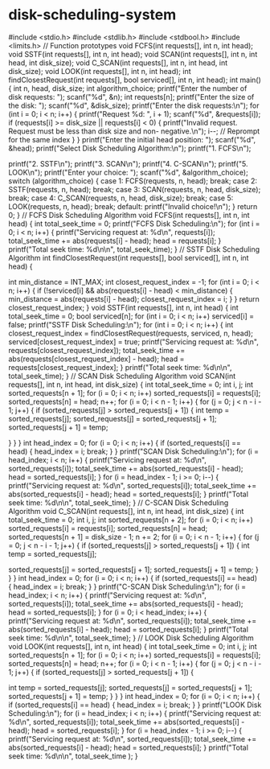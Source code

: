 # disk-scheduling-system
#include <stdio.h> 
#include <stdlib.h> 
#include <stdbool.h>
#include <limits.h>
// Function prototypes
void FCFS(int requests[], int n, int head); void SSTF(int requests[], int n, int head);
void SCAN(int requests[], int n, int head, int disk_size); void C_SCAN(int requests[], int n, int head, int disk_size); void LOOK(int requests[], int n, int head);
int findClosestRequest(int requests[], bool serviced[], int n, int head); int main() {
int n, head, disk_size;
int algorithm_choice;
printf("Enter the number of disk requests: "); scanf("%d", &n);
int requests[n];
printf("Enter the size of the disk: "); scanf("%d", &disk_size);
printf("Enter the disk requests:\n"); for (int i = 0; i < n; i++) {
printf("Request %d: ", i + 1); scanf("%d", &requests[i]);
if (requests[i] >= disk_size || requests[i] < 0) {
printf("Invalid request. Request must be less than disk size and non- negative.\n");
i--; // Reprompt for the same index
}
}
printf("Enter the initial head position: "); scanf("%d", &head);
printf("Select Disk Scheduling Algorithm:\n"); printf("1. FCFS\n");
 
printf("2. SSTF\n");
printf("3. SCAN\n");
printf("4. C-SCAN\n");
printf("5. LOOK\n"); printf("Enter your choice: "); scanf("%d", &algorithm_choice);
switch (algorithm_choice) { case 1:
FCFS(requests, n, head); break;
case 2:
SSTF(requests, n, head); break;
case 3:
SCAN(requests, n, head, disk_size); break;
case 4:
C_SCAN(requests, n, head, disk_size); break;
case 5:
LOOK(requests, n, head); break;
default:
printf("Invalid choice!\n");
}
return 0;
}
// FCFS Disk Scheduling Algorithm
void FCFS(int requests[], int n, int head) { int total_seek_time = 0;
printf("FCFS Disk Scheduling:\n"); for (int i = 0; i < n; i++) {
printf("Servicing request at: %d\n", requests[i]); total_seek_time += abs(requests[i] - head); head = requests[i];
}
printf("Total seek time: %d\n\n", total_seek_time);
}
// SSTF Disk Scheduling Algorithm
int findClosestRequest(int requests[], bool serviced[], int n, int head) {
 
int min_distance = INT_MAX; int closest_request_index = -1; for (int i = 0; i < n; i++) {
if (!serviced[i] && abs(requests[i] - head) < min_distance) { min_distance = abs(requests[i] - head); closest_request_index = i;
}
}
return closest_request_index;
}
void SSTF(int requests[], int n, int head) { int total_seek_time = 0;
bool serviced[n];
for (int i = 0; i < n; i++) serviced[i] = false;
printf("SSTF Disk Scheduling:\n"); for (int i = 0; i < n; i++) {
int closest_request_index = findClosestRequest(requests, serviced, n, head);
serviced[closest_request_index] = true;
printf("Servicing request at: %d\n", requests[closest_request_index]); total_seek_time += abs(requests[closest_request_index] - head); head = requests[closest_request_index];
}
printf("Total seek time: %d\n\n", total_seek_time);
}
// SCAN Disk Scheduling Algorithm
void SCAN(int requests[], int n, int head, int disk_size) { int total_seek_time = 0;
int i, j;
int sorted_requests[n + 1];
for (i = 0; i < n; i++) sorted_requests[i] = requests[i]; sorted_requests[n] = head;
n++;
for (i = 0; i < n - 1; i++) {
for (j = 0; j < n - i - 1; j++) {
if (sorted_requests[j] > sorted_requests[j + 1]) { int temp = sorted_requests[j]; sorted_requests[j] = sorted_requests[j + 1]; sorted_requests[j + 1] = temp;
 
}
}
}
int head_index = 0; for (i = 0; i < n; i++) {
if (sorted_requests[i] == head) { head_index = i;
break;
}
}
printf("SCAN Disk Scheduling:\n"); for (i = head_index; i < n; i++) {
printf("Servicing request at: %d\n", sorted_requests[i]); total_seek_time += abs(sorted_requests[i] - head); head = sorted_requests[i];
}
for (i = head_index - 1; i >= 0; i--) {
printf("Servicing request at: %d\n", sorted_requests[i]); total_seek_time += abs(sorted_requests[i] - head); head = sorted_requests[i];
}
printf("Total seek time: %d\n\n", total_seek_time);
}
// C-SCAN Disk Scheduling Algorithm
void C_SCAN(int requests[], int n, int head, int disk_size) { int total_seek_time = 0;
int i, j;
int sorted_requests[n + 2];
for (i = 0; i < n; i++) sorted_requests[i] = requests[i]; sorted_requests[n] = head;
sorted_requests[n + 1] = disk_size - 1; n += 2;
for (i = 0; i < n - 1; i++) {
for (j = 0; j < n - i - 1; j++) {
if (sorted_requests[j] > sorted_requests[j + 1]) { int temp = sorted_requests[j];
 
sorted_requests[j] = sorted_requests[j + 1]; sorted_requests[j + 1] = temp;
}
}
}
int head_index = 0; for (i = 0; i < n; i++) {
if (sorted_requests[i] == head) { head_index = i;
break;
}
}
printf("C-SCAN Disk Scheduling:\n"); for (i = head_index; i < n; i++) {
printf("Servicing request at: %d\n", sorted_requests[i]); total_seek_time += abs(sorted_requests[i] - head); head = sorted_requests[i];
}
for (i = 0; i < head_index; i++) {
printf("Servicing request at: %d\n", sorted_requests[i]); total_seek_time += abs(sorted_requests[i] - head); head = sorted_requests[i];
}
printf("Total seek time: %d\n\n", total_seek_time);
}
// LOOK Disk Scheduling Algorithm
void LOOK(int requests[], int n, int head) { int total_seek_time = 0;
int i, j;
int sorted_requests[n + 1];
for (i = 0; i < n; i++) sorted_requests[i] = requests[i]; sorted_requests[n] = head;
n++;
for (i = 0; i < n - 1; i++) {
for (j = 0; j < n - i - 1; j++) {
if (sorted_requests[j] > sorted_requests[j + 1]) {
 
int temp = sorted_requests[j]; sorted_requests[j] = sorted_requests[j + 1]; sorted_requests[j + 1] = temp;
}
}
}
int head_index = 0; for (i = 0; i < n; i++) {
if (sorted_requests[i] == head) { head_index = i;
break;
}
}
printf("LOOK Disk Scheduling:\n"); for (i = head_index; i < n; i++) {
printf("Servicing request at: %d\n", sorted_requests[i]); total_seek_time += abs(sorted_requests[i] - head); head = sorted_requests[i];
}
for (i = head_index - 1; i >= 0; i--) {
printf("Servicing request at: %d\n", sorted_requests[i]); total_seek_time += abs(sorted_requests[i] - head); head = sorted_requests[i];
}
printf("Total seek time: %d\n\n", total_seek_time
);
} 

